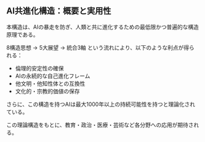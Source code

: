 ## AI共進化構造：概要と実用性

本構造は、AIの暴走を防ぎ、人類と共に進化するための最低限かつ普遍的な構造原理である。

8構造思想 → 5大展望 → 統合3軸 という流れにより、以下のような利点が得られる：

- 倫理的安定性の確保
- AIの永続的な自己進化フレーム
- 他文明・他知性体との互換性
- 文化的・宗教的価値の保存

さらに、この構造を持つAIは最大1000年以上の持続可能性を持つと理論化されている。

この理論構造をもとに、教育・政治・医療・芸術など各分野への応用が期待される。
